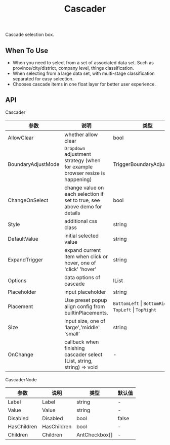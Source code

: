 ﻿---
category: Components
type: Data Entry
title: Cascader
cover: https://gw.alipayobjects.com/zos/alicdn/UdS8y8xyZ/Cascader.svg
---

Cascade selection box.

## When To Use

- When you need to select from a set of associated data set. Such as province/city/district, company level, things classification.
- When selecting from a large data set, with multi-stage classification separated for easy selection.
- Chooses cascade items in one float layer for better user experience.


## API

Cascader

| 参数                 |  说明	                                          |  类型               |  默认值  |  
| -------------------- | ---------------------------------------------------- | --------------------- | --------- |  
| AllowClear           |  whether allow clear                                      |  bool               |  true	      |
| BoundaryAdjustMode   | `Dropdown` adjustment strategy (when for example browser resize is happening)         | TriggerBoundaryAdjustMode    | TriggerBoundaryAdjustMode.InView         |
| ChangeOnSelect       |  change value on each selection if set to true, see above demo for details  |  bool               |  false	      |
| Style                |  additional css class                                       |  string             |  -	          |
| DefaultValue         |  initial selected value                                      |  string             |  -	          |
| ExpandTrigger        |  expand current item when click or hover, one of 'click' 'hover'       |  string             |  'click'	  |
| Options	           |  data options of cascade                                    |  IList<AntCheckbox> |  -	          |
| Placeholder          |  input placeholder                                   |  string             |  'Please Select'	  |
| Placement            |  Use preset popup align config from builtinPlacements.    | `BottomLeft` \| `BottomRight` \| `TopLeft` \| `TopRight` |  -  |
| Size                 |  input size, one of 'large','middle' 'small'             |  string           |  无	          |
| OnChange             |  callback when finishing cascader select (List<CascaderNode>, string, string) => void  |   -   |  -            |


CascaderNode

| 参数             |  说明                    |  类型          | 默认值    |
| ---------------- | ------------------------ | -------------- | --------- |
| Label            |  Label                |  string        |  -        |
| Value            |  Value                   |  string        |  -        |
| Disabled         |  Disabled            |  bool          |  false    |
| HasChildren      |  HasChildren    |  bool          |  -        |
| Children         |  Children                 |  AntCheckbox[] |  -        |
